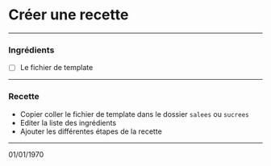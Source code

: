 # Créer une recette

---

### Ingrédients

- [ ] Le fichier de template

---

### Recette

- Copier coller le fichier de template dans le dossier `salees` ou `sucrees`
- Editer la liste des ingrédients
- Ajouter les différentes étapes de la recette

---

01/01/1970

